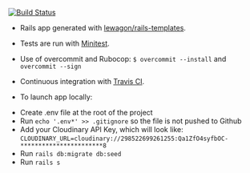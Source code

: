[![Build Status](https://travis-ci.org/sandrineay/battle_game.svg?branch=master)](https://travis-ci.org/sandrineay/battle_game)

- Rails app generated with [lewagon/rails-templates](https://github.com/lewagon/rails-templates).

- Tests are run with [Minitest](https://github.com/blowmage/minitest-rails).

- Use of overcommit and Rubocop: `$ overcommit --install` and `overcommit --sign`

- Continuous integration with [Travis CI](https://travis-ci.org).

- To launch app locally:
* Create .env file at the root of the project
* Run `echo '.env*' >> .gitignore` so the file is not pushed to Github
* Add your Cloudinary API Key, which will look like: `CLOUDINARY_URL=cloudinary://298522699261255:Qa1ZfO4syfbOC-***********************8`
* Run `rails db:migrate db:seed`
* Run `rails s`


